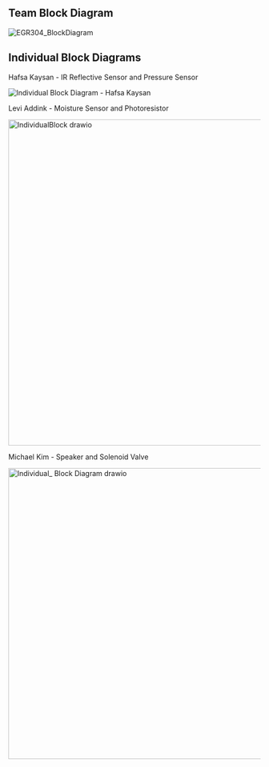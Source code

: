 Team Block Diagram
---
![EGR304_BlockDiagram](https://github.com/user-attachments/assets/670a326f-5530-4035-aef1-9d47d9abfe00)

## Individual Block Diagrams
Hafsa Kaysan - IR Reflective Sensor and Pressure Sensor
   
![Individual Block Diagram - Hafsa Kaysan](https://github.com/user-attachments/assets/68446eef-9c85-439c-91f2-38c06625a7d2)


Levi Addink - Moisture Sensor and Photoresistor

<img width="701" height="651" alt="IndividualBlock drawio" src="https://github.com/user-attachments/assets/8f004741-7c10-4343-b5d9-9b3fabe04650" />



Michael Kim - Speaker and Solenoid Valve 

<img width="826" height="581" alt="Individual_ Block Diagram drawio" src="https://github.com/user-attachments/assets/2e4ea78b-fdfd-4a78-a9e8-f738fe43839a" />

